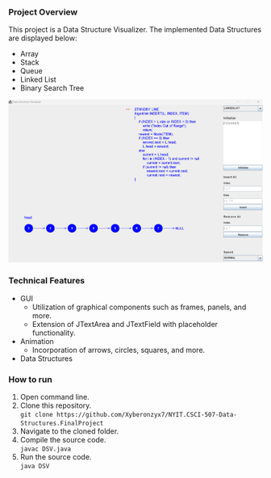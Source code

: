 ### Project Overview
This project is a Data Structure Visualizer. The implemented Data Structures are displayed below:
- Array
- Stack
- Queue
- Linked List
- Binary Search Tree

![Example Image](/assets/readme.png)

### Technical Features
- GUI
  - Utilization of graphical components such as frames, panels, and more.
  - Extension of JTextArea and JTextField with placeholder functionality.
- Animation
  - Incorporation of arrows, circles, squares, and more.
- Data Structures

### How to run
1. Open command line.  
2. Clone this repository.    
   `git clone https://github.com/Xyberonzyx7/NYIT.CSCI-507-Data-Structures.FinalProject`
3. Navigate to the cloned folder.  
4. Compile the source code.  
   `javac DSV.java`
5. Run the source code.  
   `java DSV`
